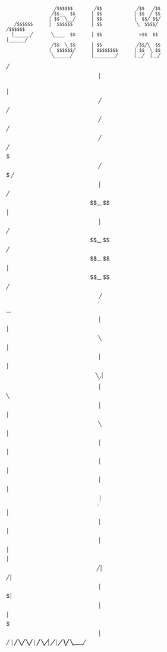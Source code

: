                       ╱$$$$$$        ╱$$             ╱$$   ╱$$                  
                     ╱$$__  $$      │ $$            │ $$  ╱ $$                  
                    │ $$  ╲__╱      │ $$            │  $$╱ $$╱                  
       ╱$$$$$$      │  $$$$$$       │ $$             ╲  $$$$╱        ╱$$$$$$    
      │______╱       ╲____  $$      │ $$              >$$  $$       │______╱    
                     ╱$$  ╲ $$      │ $$             ╱$$╱╲  $$                  
                    │  $$$$$$╱      │ $$$$$$$$      │ $$  ╲ $$                  
                     ╲______╱       │________╱      │__╱  │__╱                  
                                                          
 ╱$$                                                                            
│ $$                                                                            
│ $$        ╱$$$$$$  ╱$$   ╱$$  ╱$$$$$$   ╱$$$$$$  ╱$$$$$$$   ╱$$$$$$$  ╱$$$$$$ 
│ $$       ╱$$__  $$│ $$  │ $$ ╱$$__  $$ ╱$$__  $$│ $$__  $$ ╱$$_____╱ ╱$$__  $$
│ $$      │ $$  ╲ $$│ $$  │ $$│ $$  ╲__╱│ $$$$$$$$│ $$  ╲ $$│ $$      │ $$  ╲ $$
│ $$      │ $$  │ $$│ $$  │ $$│ $$      │ $$_____╱│ $$  │ $$│ $$      │ $$  │ $$
│ $$$$$$$$│  $$$$$$╱│  $$$$$$╱│ $$      │  $$$$$$$│ $$  │ $$│  $$$$$$$│  $$$$$$╱
│________╱ ╲______╱  ╲______╱ │__╱       ╲_______╱│__╱  │__╱ ╲_______╱ ╲______╱ 
                                                                                
                                                                                
                                                                                
                                                                                

<!--
**sLx-Lourenco/sLx-Lourenco** is a ✨ _special_ ✨ repository because its `README.md` (this file) appears on your GitHub profile.

Here are some ideas to get you started:

- 🔭 I’m currently working on ...
- 🌱 I’m currently learning ...
- 👯 I’m looking to collaborate on ...
- 🤔 I’m looking for help with ...
- 💬 Ask me about ...
- 📫 How to reach me: ...
- 😄 Pronouns: ...
- ⚡ Fun fact: ...
-->
